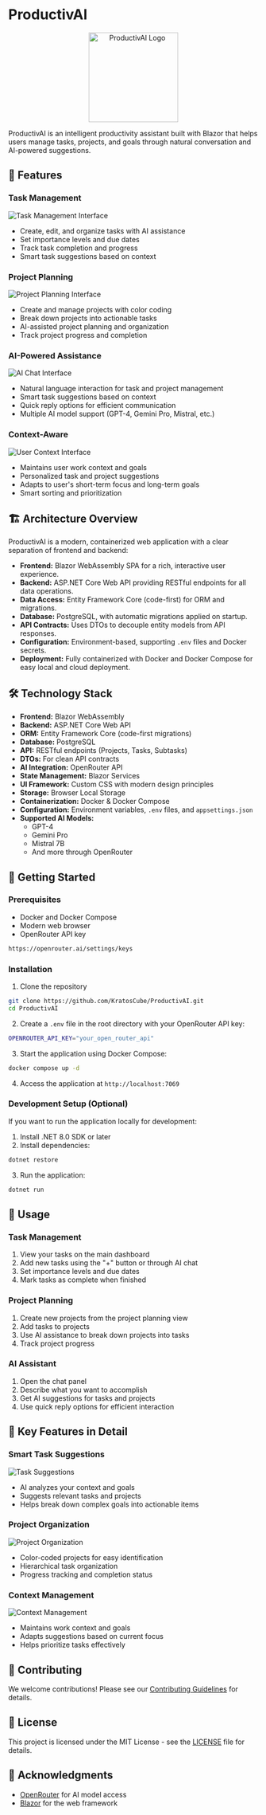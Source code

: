 # ProductivAI

<p align="center">
  <img src="docs/images/logo.png" alt="ProductivAI Logo" width="180"/>
</p>

ProductivAI is an intelligent productivity assistant built with Blazor that helps users manage tasks, projects, and goals through natural conversation and AI-powered suggestions.

## 🌟 Features

### Task Management
![Task Management Interface](docs/images/task-management.png)
- Create, edit, and organize tasks with AI assistance
- Set importance levels and due dates
- Track task completion and progress
- Smart task suggestions based on context

### Project Planning
![Project Planning Interface](docs/images/project-planning.png)
- Create and manage projects with color coding
- Break down projects into actionable tasks
- AI-assisted project planning and organization
- Track project progress and completion

### AI-Powered Assistance
![AI Chat Interface](docs/images/ai-chat.png)
- Natural language interaction for task and project management
- Smart task suggestions based on context
- Quick reply options for efficient communication
- Multiple AI model support (GPT-4, Gemini Pro, Mistral, etc.)

### Context-Aware
![User Context Interface](docs/images/user-context.png)
- Maintains user work context and goals
- Personalized task and project suggestions
- Adapts to user's short-term focus and long-term goals
- Smart sorting and prioritization

## 🏗️ Architecture Overview

ProductivAI is a modern, containerized web application with a clear separation of frontend and backend:

- **Frontend:** Blazor WebAssembly SPA for a rich, interactive user experience.
- **Backend:** ASP.NET Core Web API providing RESTful endpoints for all data operations.
- **Data Access:** Entity Framework Core (code-first) for ORM and migrations.
- **Database:** PostgreSQL, with automatic migrations applied on startup.
- **API Contracts:** Uses DTOs to decouple entity models from API responses.
- **Configuration:** Environment-based, supporting `.env` files and Docker secrets.
- **Deployment:** Fully containerized with Docker and Docker Compose for easy local and cloud deployment.

## 🛠️ Technology Stack

- **Frontend:** Blazor WebAssembly
- **Backend:** ASP.NET Core Web API
- **ORM:** Entity Framework Core (code-first migrations)
- **Database:** PostgreSQL
- **API:** RESTful endpoints (Projects, Tasks, Subtasks)
- **DTOs:** For clean API contracts
- **AI Integration:** OpenRouter API
- **State Management:** Blazor Services
- **UI Framework:** Custom CSS with modern design principles
- **Storage:** Browser Local Storage
- **Containerization:** Docker & Docker Compose
- **Configuration:** Environment variables, `.env` files, and `appsettings.json`
- **Supported AI Models:**
  - GPT-4
  - Gemini Pro
  - Mistral 7B
  - And more through OpenRouter

## 🚀 Getting Started

### Prerequisites
- Docker and Docker Compose
- Modern web browser
- OpenRouter API key
```bash
https://openrouter.ai/settings/keys
```

### Installation

1. Clone the repository
```bash
git clone https://github.com/KratosCube/ProductivAI.git
cd ProductivAI
```

2. Create a `.env` file in the root directory with your OpenRouter API key:
```bash
OPENROUTER_API_KEY="your_open_router_api"
```

3. Start the application using Docker Compose:
```bash
docker compose up -d
```

4. Access the application at `http://localhost:7069`

### Development Setup (Optional)

If you want to run the application locally for development:

1. Install .NET 8.0 SDK or later
2. Install dependencies:
```bash
dotnet restore
```
3. Run the application:
```bash
dotnet run
```

## 📱 Usage

### Task Management
1. View your tasks on the main dashboard
2. Add new tasks using the "+" button or through AI chat
3. Set importance levels and due dates
4. Mark tasks as complete when finished

### Project Planning
1. Create new projects from the project planning view
2. Add tasks to projects
3. Use AI assistance to break down projects into tasks
4. Track project progress

### AI Assistant
1. Open the chat panel
2. Describe what you want to accomplish
3. Get AI suggestions for tasks and projects
4. Use quick reply options for efficient interaction

## 🎯 Key Features in Detail

### Smart Task Suggestions
![Task Suggestions](docs/images/task-suggestions.png)
- AI analyzes your context and goals
- Suggests relevant tasks and projects
- Helps break down complex goals into actionable items

### Project Organization
![Project Organization](docs/images/project-organization.png)
- Color-coded projects for easy identification
- Hierarchical task organization
- Progress tracking and completion status

### Context Management
![Context Management](docs/images/context-management.png)
- Maintains work context and goals
- Adapts suggestions based on current focus
- Helps prioritize tasks effectively

## 🤝 Contributing

We welcome contributions! Please see our [Contributing Guidelines](CONTRIBUTING.md) for details.

## 📄 License

This project is licensed under the MIT License - see the [LICENSE](LICENSE) file for details.

## 🙏 Acknowledgments

- [OpenRouter](https://openrouter.ai/) for AI model access
- [Blazor](https://dotnet.microsoft.com/apps/aspnet/web-apps/blazor) for the web framework